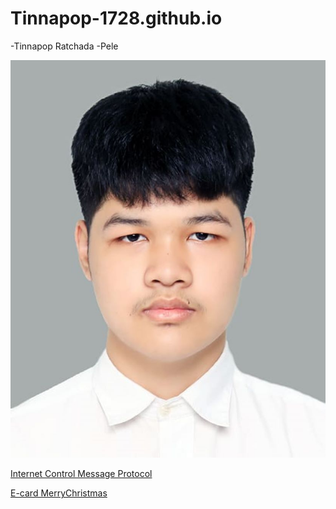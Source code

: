 # Tinnapop-1728.github.io
-Tinnapop Ratchada
 -Pele

![My Picture](/Image/nisitprofile.jpeg)

[Internet Control Message Protocol](icmp)

[E-card MerryChristmas](e-card.md)
